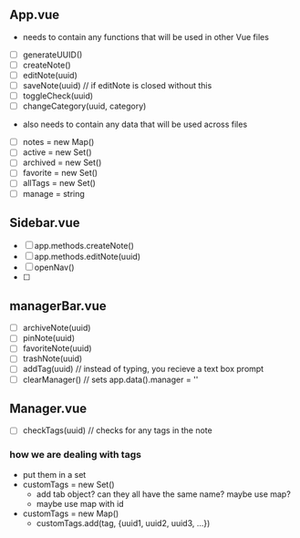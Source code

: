 ## App.vue
- needs to contain any functions that will be used in other Vue files
- [ ] generateUUID()
- [ ] createNote()
- [ ] editNote(uuid)
- [ ] saveNote(uuid) // if editNote is closed without this
- [ ] toggleCheck(uuid)
- [ ] changeCategory(uuid, category)
- also needs to contain any data that will be used across files
- [ ] notes = new Map()
- [ ] active = new Set()
- [ ] archived = new Set()
- [ ] favorite = new Set()
- [ ] allTags = new Set()
- [ ] manage = string

## Sidebar.vue
- [ ] app.methods.createNote()
- [ ] app.methods.editNote(uuid)
- [ ] openNav()
- [ ] 

## managerBar.vue
- [ ] archiveNote(uuid)
- [ ] pinNote(uuid)
- [ ] favoriteNote(uuid)
- [ ] trashNote(uuid)
- [ ] addTag(uuid) // instead of typing, you recieve a text box prompt
- [ ] clearManager() // sets app.data().manager = ''
## Manager.vue
- [ ] checkTags(uuid) // checks for any tags in the note

### how we are dealing with tags
- put them in a set
- customTags = new Set()
	- add tab object? can they all have the same name? maybe use map?
	- maybe use map with id
- customTags = new Map()
	- customTags.add(tag, {uuid1, uuid2, uuid3, ...})